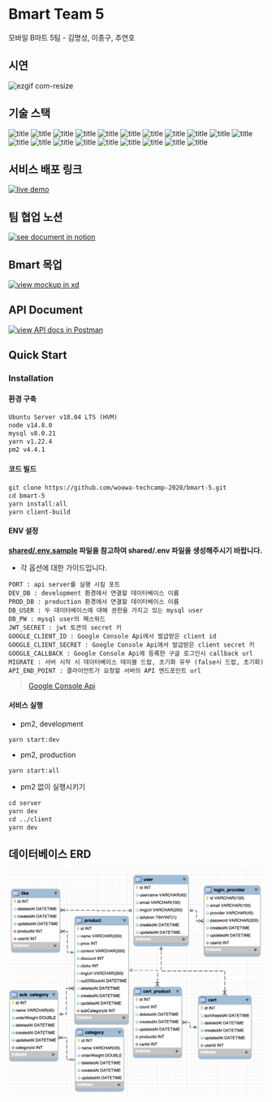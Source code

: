 # Bmart Team 5

모바일 B마트 5팀 - 김명성, 이종구, 추연호


## 시연
![ezgif com-resize](https://user-images.githubusercontent.com/46251629/91518570-860bb080-e92b-11ea-94ea-3dbd0b1a267b.gif)

## 기술 스택

![title](https://img.shields.io/badge/-React-61DAFB?&logo=React&logoColor=white)
![title](https://img.shields.io/badge/-Typescript-4075bb?&logo=TypeScript&logoColor=white)
![title](https://img.shields.io/badge/-Next.js-000000?&logo=Next.js&logoColor=white)
![title](https://img.shields.io/badge/-Jest-c21325?&logo=Jest&logoColor=white)
![title](https://img.shields.io/badge/-TestingLibrary-c21325?&logo=&logoColor=white)
![title](https://img.shields.io/badge/-Yarn-488DB7?&logo=Yarn&logoColor=white)
![title](https://img.shields.io/badge/-Prettier-F7B93E?&logo=Prettier&logoColor=white)
![title](https://img.shields.io/badge/-StyledComponent-CF7692?&logo=styled-components&logoColor=white)
![title](https://img.shields.io/badge/-Node.js-339933?&logo=Node.js&logoColor=white)
![title](https://img.shields.io/badge/-Express-191919?&logo=Node.js&logoColor=white)
![title](https://img.shields.io/badge/-JWT-000000?&logo=JSON-Web-Tokens&logoColor=white)
![title](https://img.shields.io/badge/-Passport-32dd65?&logo=&logoColor=white)
![title](https://img.shields.io/badge/-MySQL-4479A1?&logo=MySQL&logoColor=white)
![title](https://img.shields.io/badge/-Sequelize-4baee9?&logo=&logoColor=white)
![title](https://img.shields.io/badge/-EC2-232F3E?&logo=Amazon-AWS&logoColor=white)
![title](https://img.shields.io/badge/-Postman-ff6c37?&logo=Postman&logoColor=white)
![title](https://img.shields.io/badge/-Github-181717?&logo=Github&logoColor=white)
![title](https://img.shields.io/badge/-Notion-000000?&logo=Notion&logoColor=white)
![title](https://img.shields.io/badge/-Slack-4A154B?&logo=Slack&logoColor=white)
![title](https://img.shields.io/badge/-AdobeXD-FF26BE?&logo=Adobe-XD&logoColor=white)

## 서비스 배포 링크

<div>
<a href="http://ec2-13-125-62-72.ap-northeast-2.compute.amazonaws.com:4001" target="_blank">
<img src="https://user-images.githubusercontent.com/48426991/90333516-6dcd9480-e001-11ea-8edd-d7f700449713.jpg" alt="live demo" width="295px" />
</a>
</div>

## 팀 협업 노션

<div>
<a href="https://www.notion.so/younho9/bmart-5-4ae7d73c4fba4805a1e30fd0c947fe54" target="_blank">
<img src="https://user-images.githubusercontent.com/48426991/90333262-61e0d300-dfff-11ea-97eb-552cbeebbabe.jpg" alt="see document in notion" width="295px" />
</a>
</div>

## Bmart 목업

<div>
<a href="https://xd.adobe.com/view/22fb035e-6f8c-49cb-72cd-88c8c8bb15a1-54ca/" target="_blank">
<img src="https://user-images.githubusercontent.com/48426991/90332998-df571400-dffc-11ea-899f-f576f28c8002.jpg" alt="view mockup in xd" width="295px" />
</a>
</div>

## API Document

<div>
<a href="https://documenter.getpostman.com/view/2322914/T1LPC6xM?version=latest" target="_blank">
<img src="https://user-images.githubusercontent.com/48426991/90333367-2eeb0f00-e000-11ea-9db5-a58d0bf7781f.jpg" alt="view API docs in Postman" width="295px" />
</a>
</div>

## Quick Start

### Installation

#### 환경 구축

```
Ubuntu Server v18.04 LTS (HVM)
node v14.8.0
mysql v8.0.21
yarn v1.22.4
pm2 v4.4.1
```

#### 코드 빌드

```
git clone https://github.com/woowa-techcamp-2020/bmart-5.git
cd bmart-5
yarn install:all
yarn client-build
```

#### ENV 설정

**[shared/.env.sample](https://github.com/woowa-techcamp-2020/bmart-5/blob/develop/shared/.env.sample) 파일을 참고하여 shared/.env 파일을 생성해주시기 바랍니다.**

- 각 옵션에 대한 가이드입니다.

```
PORT : api server를 실행 시킬 포트
DEV_DB : development 환경에서 연결할 데이터베이스 이름
PROD_DB : production 환경에서 연결할 데이터베이스 이름
DB_USER : 두 데이터베이스에 대해 권한을 가지고 있는 mysql user
DB_PW : mysql user의 패스워드
JWT_SECRET : jwt 토큰의 secret 키
GOOGLE_CLIENT_ID : Google Console Api에서 발급받은 client id
GOOGLE_CLIENT_SECRET : Google Console Api에서 발급받은 client secret 키
GOOGLE_CALLBACK : Google Console Api에 등록한 구글 로그인시 callback url
MIGRATE : 서버 시작 시 데이터베이스 테이블 드랍, 초기화 유무 (false시 드랍, 초기화)
API_END_POINT : 클라이언트가 요청할 서버의 API 엔드포인트 url
```

> [Google Console Api](https://console.developers.google.com/)

#### 서비스 실행

- pm2, development

```
yarn start:dev
```

- pm2, production

```
yarn start:all
```

- pm2 없이 실행시키기

```
cd server
yarn dev
cd ../client
yarn dev
```

## 데이터베이스 ERD

<img src="./assets/erd.png" alt="ERD" />
